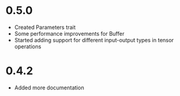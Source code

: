 # 0.5.0

- Created Parameters trait
- Some performance improvements for Buffer
- Started adding support for different input-output types in tensor operations

# 0.4.2

- Added more documentation